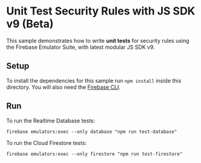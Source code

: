 # Unit Test Security Rules with JS SDK v9 (Beta)

This sample demonstrates how to write **unit tests** for security rules
using the Firebase Emulator Suite, with latest modular JS SDK v9.

## Setup

To install the dependencies for this sample run `npm install` inside this directory.
You will also need the [Firebase CLI](https://firebase.google.com/docs/cli).

## Run

To run the Realtime Database tests:

```
firebase emulators:exec --only database "npm run test-database"
```

To run the Cloud Firestore tests:

```
firebase emulators:exec --only firestore "npm run test-firestore"
```

